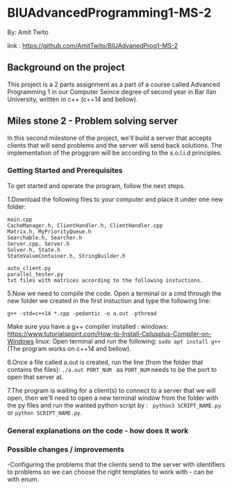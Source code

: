 # BIUAdvancedProgramming1-MS-2
By: Amit Twito

link :
https://github.com/AmitTwito/BIUAdvanedProg1-MS-2

## Background on the project
This project is a 2 parts assignment as a part of a course called Advanced Programming 1 in our Computer Seince degree of second year in Bar Ilan University, written in c++ (c++14 and bellow).

## Miles stone 2 - Problem solving server
In this second milestone of the project, we'll build a server that accepts clients that will send problems and the server 
will send back solutions. The implementation of the proggram will be according to the s.o.l.i.d principles.

### Getting Started and Prerequisites

To get started and operate the program, follow the next steps.

1.Download the following files to your computer and place it under one new folder:
```
main.cpp
CacheManager.h, ClientHandler.h, ClientHandler.cpp
Matrix.h, MyPriorityQueue.h
Searchable.h, Searcher.h
Server.cpp, Server.h
Solver.h, State.h
StateValueContainer.h, StringBuilder.h

auto_client.py
parallel_tester.py
txt files with matrices according to the following instuctions.

```



5.Now we need to compile the code. Open a terminal or a cmd through the new folder we created in the first instuction and type the following line:
```
g++ -std=c++14 *.cpp -pedantic -o a.out -pthread
```
Make sure you have a g++ compiler installed : 
windows:
https://www.tutorialspoint.com/How-to-Install-Cplusplus-Compiler-on-Windows
linux:
Open terminal and run the following:
```sudo apt install g++```
(The program works on c++14 and bellow).

6.Once a file called a.out is created, run the line (from the folder that contains the files):
```./a.out PORT_NUM ```  as ```PORT_NUM``` needs to be the port to open that server at.

7.The program is waiting for a client(s) to connect to a server that we will open, then we'll need to open a new terminal window
from the folder with the py files and run the wanted python script by : ``` python3 SCRIPT_NAME.py``` or  ```python SCRIPT_NAME.py```.


### General explanations on the code - how does it work




### Possible changes / improvements
-Configuring the problems that the clients send to the server with identifiers to problems so we can choose the right 
templates to work with - can be with enum.


